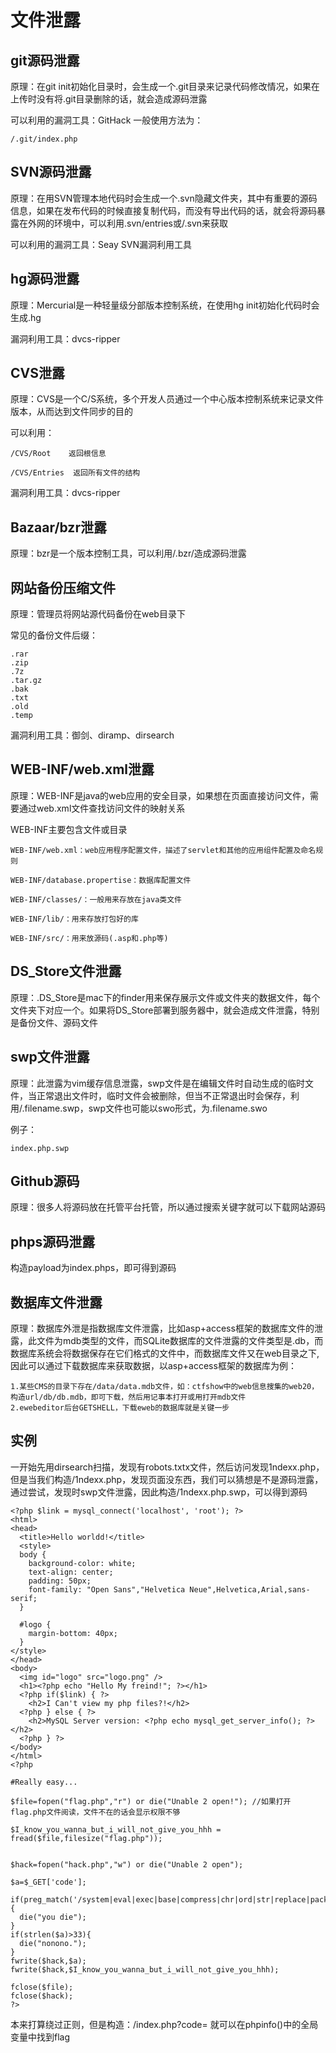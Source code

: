 # 文件泄露

## git源码泄露

原理：在git init初始化目录时，会生成一个.git目录来记录代码修改情况，如果在上传时没有将.git目录删除的话，就会造成源码泄露

可以利用的漏洞工具：GitHack
一般使用方法为：
```
/.git/index.php
```

## SVN源码泄露

原理：在用SVN管理本地代码时会生成一个.svn隐藏文件夹，其中有重要的源码信息，如果在发布代码的时候直接复制代码，而没有导出代码的话，就会将源码暴露在外网的环境中，可以利用.svn/entries或/.svn来获取

可以利用的漏洞工具：Seay SVN漏洞利用工具


## hg源码泄露

原理：Mercurial是一种轻量级分部版本控制系统，在使用hg init初始化代码时会生成.hg

漏洞利用工具：dvcs-ripper


## CVS泄露

原理：CVS是一个C/S系统，多个开发人员通过一个中心版本控制系统来记录文件版本，从而达到文件同步的目的

可以利用：
```
/CVS/Root    返回根信息

/CVS/Entries  返回所有文件的结构

```

漏洞利用工具：dvcs-ripper




## Bazaar/bzr泄露

原理：bzr是一个版本控制工具，可以利用/.bzr/造成源码泄露


## 网站备份压缩文件

原理：管理员将网站源代码备份在web目录下

常见的备份文件后缀：
```
.rar
.zip
.7z
.tar.gz
.bak
.txt
.old
.temp
```

漏洞利用工具：御剑、diramp、dirsearch


## WEB-INF/web.xml泄露

原理：WEB-INF是java的web应用的安全目录，如果想在页面直接访问文件，需要通过web.xml文件查找访问文件的映射关系

WEB-INF主要包含文件或目录

```
WEB-INF/web.xml：web应用程序配置文件，描述了servlet和其他的应用组件配置及命名规则

WEB-INF/database.propertise：数据库配置文件

WEB-INF/classes/：一般用来存放在java类文件

WEB-INF/lib/：用来存放打包好的库

WEB-INF/src/：用来放源码(.asp和.php等)

```

## DS_Store文件泄露

原理：.DS_Store是mac下的finder用来保存展示文件或文件夹的数据文件，每个文件夹下对应一个。如果将DS_Store部署到服务器中，就会造成文件泄露，特别是备份文件、源码文件



## swp文件泄露

原理：此泄露为vim缓存信息泄露，swp文件是在编辑文件时自动生成的临时文件，当正常退出文件时，临时文件会被删除，但当不正常退出时会保存，利用/.filename.swp，swp文件也可能以swo形式，为.filename.swo

例子：
```
index.php.swp
```


## Github源码

原理：很多人将源码放在托管平台托管，所以通过搜索关键字就可以下载网站源码

## phps源码泄露

构造payload为index.phps，即可得到源码


## 数据库文件泄露

原理：数据库外泄是指数据库文件泄露，比如asp+access框架的数据库文件的泄露，此文件为mdb类型的文件，而SQLite数据库的文件泄露的文件类型是.db，而数据库系统会将数据保存在它们格式的文件中，而数据库文件又在web目录之下,因此可以通过下载数据库来获取数据，以asp+access框架的数据库为例：

```
1.某些CMS的目录下存在/data/data.mdb文件，如：ctfshow中的web信息搜集的web20，构造url/db/db.mdb，即可下载，然后用记事本打开或用打开mdb文件
2.ewebeditor后台GETSHELL，下载eweb的数据库就是关键一步
```


## 实例

一开始先用dirsearch扫描，发现有robots.txtx文件，然后访问发现1ndexx.php，但是当我们构造/1ndexx.php，发现页面没东西，我们可以猜想是不是源码泄露，通过尝试，发现时swp文件泄露，因此构造/1ndexx.php.swp，可以得到源码


```
<?php $link = mysql_connect('localhost', 'root'); ?>
<html>
<head>
  <title>Hello worldd!</title>
  <style>
  body {
    background-color: white;
    text-align: center;
    padding: 50px;
    font-family: "Open Sans","Helvetica Neue",Helvetica,Arial,sans-serif;
  }

  #logo {
    margin-bottom: 40px;
  }
</style>
</head>
<body>
  <img id="logo" src="logo.png" />
  <h1><?php echo "Hello My freind!"; ?></h1>
  <?php if($link) { ?>
    <h2>I Can't view my php files?!</h2>
  <?php } else { ?>
    <h2>MySQL Server version: <?php echo mysql_get_server_info(); ?></h2>
  <?php } ?>
</body>
</html>
<?php

#Really easy...

$file=fopen("flag.php","r") or die("Unable 2 open!"); //如果打开flag.php文件阅读，文件不在的话会显示权限不够

$I_know_you_wanna_but_i_will_not_give_you_hhh = fread($file,filesize("flag.php"));


$hack=fopen("hack.php","w") or die("Unable 2 open");

$a=$_GET['code'];

if(preg_match('/system|eval|exec|base|compress|chr|ord|str|replace|pack|assert|preg|replace|create|function|call|\~|\^|\`|flag|cat|tac|more|tail|echo|require|include|proc|open|read|shell|file|put|get|contents|dir|link|dl|var|dump/',$a)){
  die("you die");
}
if(strlen($a)>33){
  die("nonono.");
}
fwrite($hack,$a);
fwrite($hack,$I_know_you_wanna_but_i_will_not_give_you_hhh);

fclose($file);
fclose($hack);
?>
```
本来打算绕过正则，但是构造：/index.php?code=<?php phpinfo(); ?>
就可以在phpinfo()中的全局变量中找到flag